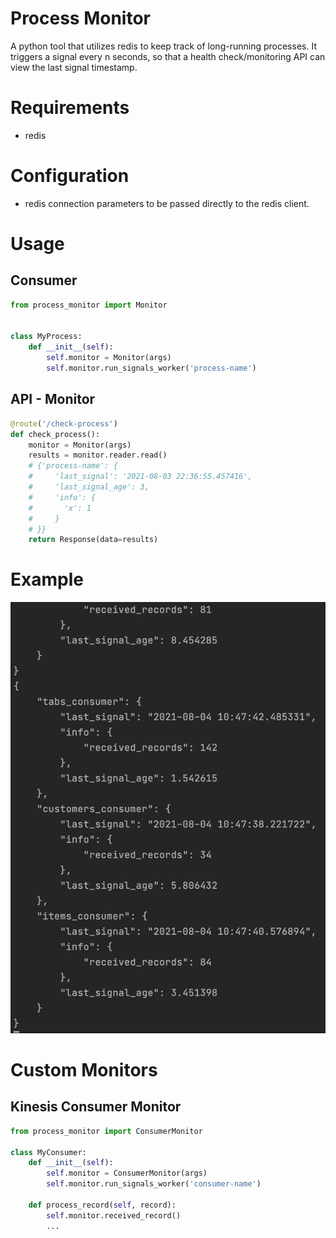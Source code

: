 # Process Monitor
A python tool that utilizes redis to keep track of long-running processes.
It triggers a signal every n seconds, so that a health check/monitoring API can view
the last signal timestamp.

# Requirements
- redis

# Configuration 
- redis connection parameters to be passed directly to the redis client.

# Usage
## Consumer
```python
from process_monitor import Monitor


class MyProcess:
    def __init__(self):
        self.monitor = Monitor(args)
        self.monitor.run_signals_worker('process-name')
```

## API - Monitor
```python
@route('/check-process')
def check_process():
    monitor = Monitor(args)
    results = monitor.reader.read()
    # {'process-name': {
    #     'last_signal': '2021-08-03 22:36:55.457416',
    #     'last_signal_age': 3,
    #     'info': {
    #       'x': 1
    #     }
    # }}
    return Response(data=results)
```

# Example
![example](https://github.com/mohammedgqudah/python_process_monitor/blob/master/process_monitor_read_example.gif?raw=true)
# Custom Monitors

## Kinesis Consumer Monitor
```python
from process_monitor import ConsumerMonitor

class MyConsumer:
    def __init__(self):
        self.monitor = ConsumerMonitor(args)
        self.monitor.run_signals_worker('consumer-name')

    def process_record(self, record):
        self.monitor.received_record()
        ...
```